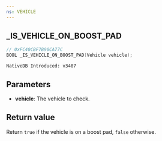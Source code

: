 ```yaml
---
ns: VEHICLE
---
```

## _IS_VEHICLE_ON_BOOST_PAD

```c
// 0xFC40CBF7B90CA77C
BOOL _IS_VEHICLE_ON_BOOST_PAD(Vehicle vehicle);
```

```
NativeDB Introduced: v3407
```

## Parameters
* **vehicle**: The vehicle to check.

## Return value
Return `true` if the vehicle is on a boost pad, `false` otherwise.
